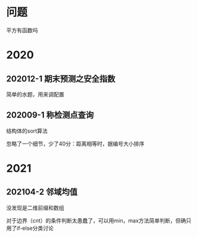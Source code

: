 # 问题

平方有函数吗

# 2020

## 202012-1 期末预测之安全指数

简单的水题，用来调配置



## 202009-1 称检测点查询

结构体的sort算法

忽略了一个细节，少了40分：距离相等时，据编号大小排序



# 2021

## 202104-2 邻域均值

没发现是二维前缀和数组

对于边界（cnt）的条件判断太愚蠢了，可以用min，max方法简单判断，但确只用了if-else分类讨论



